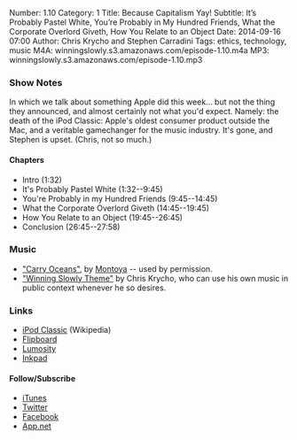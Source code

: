 Number: 1.10
Category: 1
Title: Because Capitalism Yay!
Subtitle: It&#8217;s Probably Pastel White, You&#8217;re Probably in My Hundred Friends, What the Corporate Overlord Giveth, How You Relate to an Object
Date: 2014-09-16 07:00
Author: Chris Krycho and Stephen Carradini
Tags: ethics, technology, music
M4A: winningslowly.s3.amazonaws.com/episode-1.10.m4a
MP3: winningslowly.s3.amazonaws.com/episode-1.10.mp3

### Show Notes

In which we talk about something Apple did this week... but not the thing they announced, and almost certainly not what you'd expect. Namely: the death of the iPod Classic: Apple's oldest consumer product outside the Mac, and a veritable gamechanger for the music industry. It's gone, and Stephen is upset. (Chris, not so much.)

#### Chapters

- Intro (1:32)
- It's Probably Pastel White (1:32--9:45)
- You're Probably in my Hundred Friends (9:45--14:45)
- What the Corporate Overlord Giveth (14:45--19:45)
- How You Relate to an Object (19:45--26:45)
- Conclusion (26:45--27:58)

### Music

- ["Carry Oceans"][1], by [Montoya][2] -- used by permission.
- ["Winning Slowly Theme"][3] by Chris Krycho, who can use his own music in public context whenever he so desires.

### Links

- [iPod Classic][4] (Wikipedia)
- [Flipboard][5]
- [Lumosity][6]
- [Inkpad][7]

#### Follow/Subscribe

- [iTunes][8]
- [Twitter][9]
- [Facebook][10]
- [App.net][11]

[1]:	https://soundcloud.com/yomontoya/carry-oceans
[2]:	http://yomontoya.com
[3]:	https://soundcloud.com/chriskrycho/winning-slowly
[4]:	https://en.wikipedia.org/wiki/IPod_Classic
[5]:	https://flipboard.com
[6]:	http://www.lumosity.com
[7]:	http://www.inkpadnotepad.com
[8]:	https://itunes.apple.com/us/podcast/winning-slowly/id807603957?mt=2
[9]:	https://twitter.com/winningslowly
[10]:	https://www.facebook.com/winningslowlypodcast
[11]:	https://alpha.app.net/winningslowly